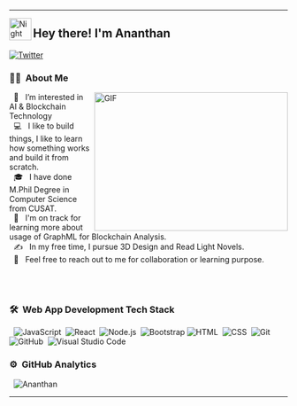 <p align="center">
  <hr>

  <img alt="Night Coding" src="https://github.com/ananthanir/ananthanir/blob/main/assets/wave.gif" width='40' align="left"/><h2>Hey there! I'm Ananthan</h2>

[![Twitter](https://img.shields.io/twitter/follow/id_ananthan?style=social)](https://twitter.com/id_ananthan)


  ### 🧑‍💻 &nbsp;About Me <br>

  <img align="right" alt="GIF" src="https://github.com/ananthanir/ananthanir/blob/main/assets/coding.gif" width="350" height="250" />

  &nbsp; 👀 &nbsp; I’m interested in AI & Blockchain Technology    
  &nbsp; 💻 &nbsp; I like to build things, I like to learn how something works and build it from scratch.  
  &nbsp; 🎓 &nbsp; I have done M.Phil Degree in Computer Science from CUSAT.  
  &nbsp; 🌱 &nbsp; I'm on track for learning more about usage of GraphML for Blockchain Analysis.  
  &nbsp; ✍️ &nbsp;  In my free time, I pursue 3D Design and Read Light Novels.  
  &nbsp; 💬 &nbsp; Feel free to reach out to me for collaboration or learning purpose.
  

  <br><br>
  ### 🛠 &nbsp;Web App Development Tech Stack

  &nbsp; ![JavaScript](https://img.shields.io/badge/-JavaScript-05122A?style=flat&logo=javascript)&nbsp;
  ![React](https://img.shields.io/badge/-React-05122A?style=flat&logo=react)&nbsp;
  ![Node.js](https://img.shields.io/badge/-Node.js-05122A?style=flat&logo=node.js)&nbsp;
  ![Bootstrap](https://img.shields.io/badge/-Bootstrap-05122A?style=flat&logo=bootstrap&logoColor=563D7C)
  ![HTML](https://img.shields.io/badge/-HTML-05122A?style=flat&logo=HTML5)&nbsp;
  ![CSS](https://img.shields.io/badge/-CSS-05122A?style=flat&logo=CSS3&logoColor=1572B6)&nbsp;
  ![Git](https://img.shields.io/badge/-Git-05122A?style=flat&logo=git)&nbsp;
  ![GitHub](https://img.shields.io/badge/-GitHub-05122A?style=flat&logo=github)&nbsp;
  ![Visual Studio Code](https://img.shields.io/badge/-Visual%20Studio%20Code-05122A?style=flat&logo=visual-studio-code&logoColor=007ACC)&nbsp;

  ### ⚙️ &nbsp;GitHub Analytics
  
  &nbsp; <img src="https://github-readme-stats.vercel.app/api/top-langs?username=ananthanir&layout=compact&show_icons=true" alt="Ananthan" />
  <hr>
</p>

